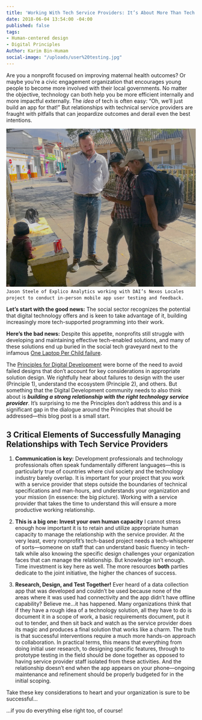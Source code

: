 ```yaml
---
title: 'Working With Tech Service Providers: It’s About More Than Tech'
date: 2018-06-04 13:54:00 -04:00
published: false
tags:
- Human-centered design
- Digital Principles
Author: Karim Bin-Humam
social-image: "/uploads/user%20testing.jpg"
---
```


Are you a nonprofit focused on improving maternal health outcomes? Or maybe you’re a civic engagement organization that encourages young people to become more involved with their local governments. No matter the objective, technology can both help you be more efficient internally and more impactful externally. The *idea* of tech is often easy: “Oh, we’ll just build an app for that!” But relationships with technical service providers are fraught with pitfalls that can jeopardize outcomes and derail even the best intentions.

<!--more-->

![user testing-0f2a04.jpg](/uploads/user%20testing-0f2a04.jpg)`Jason Steele of Explico Analytics working with DAI’s Nexos Locales project to conduct in-person mobile app user testing and feedback.`

**Let’s start with the good news:** The social sector recognizes the potential that digital technology offers and is keen to take advantage of it, building increasingly more tech-supported programming into their work.

**Here’s the bad news:** Despite this appetite, nonprofits still struggle with developing and maintaining effective tech-enabled solutions, and many of these solutions end up buried in the social tech graveyard next to the infamous [One Laptop Per Child failure](https://www.theverge.com/2018/4/16/17233946/olpcs-100-laptop-education-where-is-it-now).

The [Principles for Digital Development](https://digitalprinciples.org) were borne of the need to avoid failed designs that don’t account for key considerations in appropriate solution design. We rightfully hear about failures to design with the user (Principle 1), understand the ecosystem (Principle 2), and others. But something that the Digital Development community needs to also think about is ***building a strong relationship with the right technology service provider***. It’s surprising to me the Principles don’t address this and is a significant gap in the dialogue around the Principles that should be addressed—this blog post is a small start.

## 3 Critical Elements of Successfully Managing Relationships with Tech Service Providers

1. **Communication is key:**
Development professionals and technology professionals often speak fundamentally different languages—this is particularly true of countries where civil society and the technology industry barely overlap. It is important for your project that you work with a service provider that steps outside the boundaries of technical specifications and man-hours, and understands your organization and your mission (in essence: the big picture). Working with a service provider that takes the time to understand this will ensure a more productive working relationship.

2. **This is a big one: Invest your own human capacity**
I cannot stress enough how important it is to retain and utilize appropriate human capacity to manage the relationship with the service provider. At the very least, every nonprofit’s tech-based project needs a tech-whisperer of sorts—someone on staff that can understand basic fluency in tech-talk while also knowing the specific design challenges your organization faces that can manage the relationship. But knowledge isn’t enough. Time investment is key here as well. The more resources **both** parties dedicate to the joint initiative, the higher the chances of success.

3. **Research,  Design, and Test Together!**
Ever heard of a data collection app that was developed and couldn’t be used because none of the areas where it was used had connectivity and the app didn’t have offline capability? Believe me...it has happened. Many organizations think that if they have a rough idea of a technology solution, all they have to do is document it in a scope of work, a basic requirements document, put it out to tender, and then sit back and watch as the service provider does its magic and produces a final solution that works like a charm. The truth is that successful interventions require a much more hands-on approach to collaboration. In practical terms, this means that everything from doing initial user research, to designing specific features, through to prototype testing in the field should be done together as opposed to having service provider staff isolated from these activities. And the relationship doesn’t end when the app appears on your phone—ongoing maintenance and refinement should be properly budgeted for in the initial scoping.

Take these key considerations to heart and your organization is sure to be successful...

...if you do everything else right too, of course!